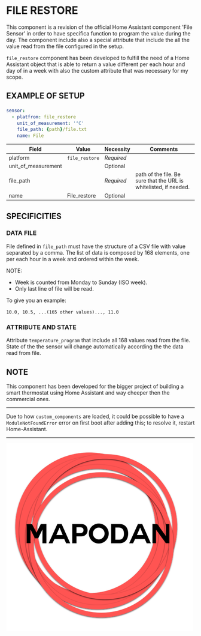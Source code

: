 # FILE RESTORE

This component is a revision of the official Home Assistant component 'File Sensor' in order to have specifica function to program the value during the day.
The component include also a special attribute that include the all the value read from the file configured in the setup.

`file_restore` component has been developed to fulfill the need of a Home Assistant object that is able to return a value different per each hour and day of in a week with also the custom attribute that was necessary for my scope.

## EXAMPLE OF SETUP
```yaml
sensor:
  - platfrom: file_restore
    unit_of_measurement: '°C'
    file_path: {path}/file.txt
    name: File
```

Field | Value | Necessity | Comments
--- | --- | --- | ---
platform | `file_restore` | *Required* |
unit_of_measurement |  | Optional |
file_path |  | *Required* | path of the file. Be sure that the URL is whitelisted, if needed.
name| File_restore | Optional |

## SPECIFICITIES
### DATA FILE
File defined in `file_path` must have the structure of a CSV file with value separated by a comma. The list of data is composed by 168 elements, one per each hour in a week and ordered within the week.

NOTE:
- Week is counted from Monday to Sunday (ISO week).
- Only last line of file will be read.

To give you an example:
```csv
10.0, 10.5, ...(165 other values)..., 11.0
```
### ATTRIBUTE AND STATE
Attribute `temperature_program` that include all 168 values read from the file.
State of the the sensor will change automatically according the the data read from file.

## NOTE
This component has been developed for the bigger project of building a smart thermostat using Home Assistant and way cheeper then the commercial ones.

***
Due to how `custom_components` are loaded, it could be possible to have a `ModuleNotFoundError` error on first boot after adding this; to resolve it, restart Home-Assistant.

***
![logo][1]

[1]: https://github.com/MapoDan/home-assistant/blob/master/mapodanlogo.png
